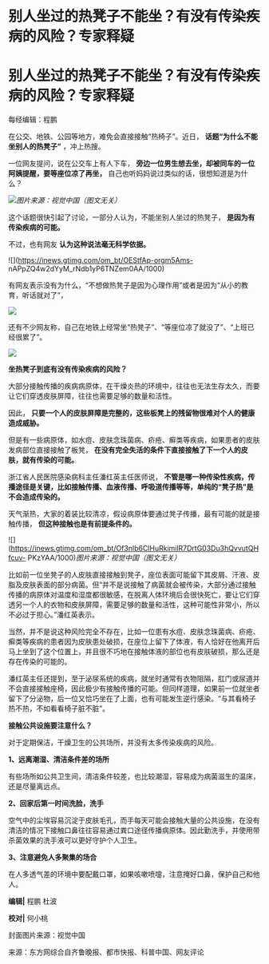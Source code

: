 # 别人坐过的热凳子不能坐？有没有传染疾病的风险？专家释疑

# 别人坐过的热凳子不能坐？有没有传染疾病的风险？专家释疑

每经编辑：程鹏

在公交、地铁、公园等地方，难免会直接接触“热椅子”。近日， **话题“为什么不能坐别人的热凳子”** ，冲上热搜。

一位网友提问，说在公交车上有人下车， **旁边一位男生想去坐，却被同车的一位阿姨提醒，要等座位凉了再坐，** 自己也听妈妈说过类似的话，很想知道是为什么？

![](https://inews.gtimg.com/om_bt/OlhDdREBvT5t26UdPD81_tlIYAwIjVuoo9fqgswNiw0YkAA/1000)_图片来源：视觉中国（图文无关）_

这个话题很快引起了讨论，一部分人认为，不能坐别人坐过的热凳子， **是因为有传染疾病的可能。**

不过，也有网友 **认为这种说法毫无科学依据。**

![](https://inews.gtimg.com/om_bt/OEStfAp-orgm5Ams-
nAPpZQ4w2dYyM_rNdb1yP6TNZem0AA/1000)

有网友表示没有为什么，“不想做热凳子是因为心理作用”或者是因为“从小的教育，听话就对了”，

![](https://inews.gtimg.com/om_bt/OvLOHQq0IQiPOhGk_ZXuoXD63vUaH45jFv9vGlTL1bBgwAA/1000)

还有不少网友称，自己在地铁上经常坐“热凳子”、“等座位凉了就没了”、“上班已经很累了”。

![](https://inews.gtimg.com/om_bt/OXTVYraANYvvFG3qn0SN6zxYCe4COejlfmZL7uKVi3DYcAA/1000)

**坐热凳子到底有没有传染疾病的风险？**

大部分接触传播的疾病病原体，在干燥炎热的环境中，往往也无法生存太久，而要让它们穿透皮肤屏障，往往也需要足够的数量和活性。

因此， **只要一个人的皮肤屏障是完整的，这些板凳上的残留物很难对个人的健康造成威胁。**

但是有一些病原体，如水痘、皮肤念珠菌病、疥疮、癣类等疾病，如果患者的皮肤发病部位直接接触了板凳，
**在没有完全失活的条件下直接接触了下一个人的皮肤，就有传染的可能。**

浙江省人民医院感染病科主任潘红英主任医师说，
**不管是哪一种传染性疾病，传播途径是关键，比如接触传播、血液传播、呼吸道传播等等，单纯的“凳子热”是不会造成传染的。**

天气渐热，大家的着装比较清凉，假设病原体要通过凳子传播，最有可能的就是接触传播， **但这种接触也是有前提条件的。**

![](https://inews.gtimg.com/om_bt/Of3nlb6ClHuRkimilR7DrtG03Du3hQvvutQHfcuv-
PKzYAA/1000)_图片来源：视觉中国（图文无关）_

比如前一位坐凳子的人皮肤直接接触到凳子，座位表面可能留下其皮屑、汗液、皮脂及皮肤表面的部分病菌。但“并不是说接触了病菌就会被传染，大部分通过接触传播的病原体对温度和湿度都很敏感，在脱离人体环境后会很快死亡，要让它们穿透另一个人的衣物和皮肤屏障，需要足够的数量和活性，这种可能性非常小，所以不必过于担心。”潘红英表示。

当然，并不是说这种风险完全不存在，比如一位患有水痘、皮肤念珠菌病、疥疮、癣类等疾病的患者因为皮肤患处破损，在座位上留下了体液，有人恰好在他离开后马上坐到了这个位置上，并且很不巧地在接触体液的部位也有皮肤破损，那么还是存在传染的可能的。

潘红英主任还提到，至于泌尿系统的疾病，就坐时通常有衣物阻隔，肛门或尿道并不会直接接触座椅，因此极少有接触传播的可能。但同样道理，如果前一位就坐者留下了分泌物，后一位又恰巧坐在了上面，也有可能发生逆行感染。“与其看椅子热不热，不如看看椅子脏不脏”。

**接触公共设施要注意什么？**

对于定期保洁，干燥卫生的公共场所，并没有太多传染疾病的风险。

**1、远离潮湿、清洁条件差的场所**

有些场所如公共卫生间，清洁条件较差，也比较潮湿，容易成为病菌滋生的温床，还是尽量离远点。

**2、回家后第一时间洗脸，洗手**

空气中的尘埃容易沉淀于皮肤毛孔，而手每天可能会接触大量的公共设施，在没有清洁的情况下接触口鼻往往容易通过粪口途径传播病原体。因此勤洗手，并使用带杀菌效果的洗手液可以更好守护个人卫生。

**3、注意避免人多聚集的场合**

在人多透气差的环境中要配戴口罩，如果咳嗽喷嚏，注意掩好口鼻，保护自己和他人。

**编辑|** 程鹏 杜波

**校对|** 何小桃

封面图片来源：视觉中国

来源：东方网综合自齐鲁晚报、都市快报、科普中国、网友评论

